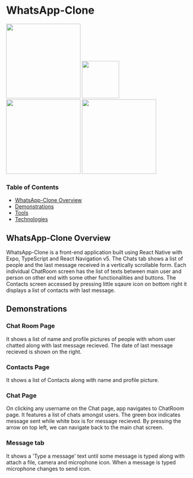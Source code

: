 # WhatsApp-Clone

<img src = "https://user-images.githubusercontent.com/57967961/186033915-5317f271-c633-4497-a7c9-92aa0972faea.png" width="200" >    <img src = "https://user-images.githubusercontent.com/57967961/186034350-cb76b721-9364-455d-82e3-735270c838d3.png" width="100" > <img src = "https://user-images.githubusercontent.com/57967961/186034747-2e5633cf-02ba-4ef6-927f-ebb9a6edcda2.png" width="200" > <img src = "https://user-images.githubusercontent.com/57967961/186193335-c257aef5-473b-4e5d-8fc7-a5e3264623ec.jpeg" width="200" > 

### Table of Contents

- [WhatsApp-Clone Overview](#whatsapp-clone-overview) 
- [Demonstrations](#demonstrations)
- [Tools](#tools)
- [Technologies](#technologies)

## WhatsApp-Clone Overview

WhatsApp-Clone is a front-end application built using React Native with Expo, TypeScript and React Navigation v5. The Chats tab shows a list of people and the last message received in a vertically scrollable form. Each individual ChatRoom screen has the list of texts between main user and person on other end with some other functionalities and buttons. The Contacts screen accessed by pressing little sqaure icon on bottom right it displays a list of contacts with last message.

## Demonstrations

### Chat Room Page

It shows a list of name and profile pictures of people with whom user chatted along with last message recieved. The date of last message recieved is shown on the right.

### Contacts Page

It shows a list of Contacts along with name and profile picture.

### Chat Page

On clicking any username on the Chat page, app navigates to ChatRoom page. It features a list of chats amongst users. The green box indicates message sent while white box is for message recieved. By pressing the arrow on top left, we can navigate back to the main chat screen. 

### Message tab 

It shows a 'Type a message' text until some message is typed along with attach a file, camera and microphone icon. When a message is typed microphone changes to send icon. 


